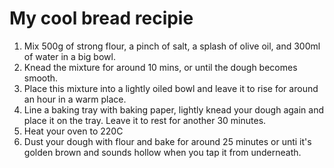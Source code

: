 # My cool bread recipie

1. Mix 500g of strong flour, a pinch of salt, a splash of olive oil, and 300ml of water in a big bowl.
2. Knead the mixture for around 10 mins, or until the dough becomes smooth.
3. Place this mixture into a lightly oiled bowl and leave it to rise for around an hour in a warm place.
4. Line a baking tray with baking paper, lightly knead your dough again and place it on the tray. Leave it to rest for another 30 minutes.
5. Heat your oven to 220C
6. Dust your dough with flour and bake for around 25 minutes or unti it's golden brown and sounds hollow when you tap it from underneath.
